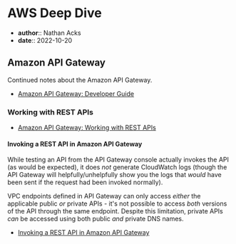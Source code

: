 # AWS Deep Dive

* **author**:: Nathan Acks
* **date**:: 2022-10-20

## Amazon API Gateway

Continued notes about the Amazon API Gateway.

* [Amazon API Gateway: Developer Guide](https://docs.aws.amazon.com/apigateway/latest/developerguide/welcome.html)

### Working with REST APIs

* [Amazon API Gateway: Working with REST APIs](https://docs.aws.amazon.com/apigateway/latest/developerguide/apigateway-rest-api.html)

#### Invoking a REST API in Amazon API Gateway

While testing an API from the API Gateway console actually invokes the API (as would be expected), it does *not* generate CloudWatch logs (though the API Gateway will helpfully/unhelpfully show you the logs that *would* have been sent if the request had been invoked normally).

VPC endpoints defined in API Gateway can only access *either* the applicable public *or* private APIs - it's not possible to access *both* versions of the API through the same endpoint. Despite this limitation, private APIs *can* be accessed using both public *and* private DNS names.

* [Invoking a REST API in Amazon API Gateway](https://docs.aws.amazon.com/apigateway/latest/developerguide/how-to-call-api.html)
